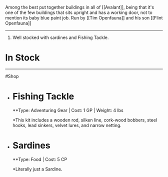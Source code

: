Among the best put together buildings in all of [[Avalant]], being that it's one of the few buildings that sits upright and has a working door, not to mention its baby blue paint job. 
Run by [[Tim Openfauna]] and his son [[Flint Openfauna]]

---
1. Well stocked with sardines and Fishing Tackle.

# In Stock 
---
#Shop 
- # Fishing Tackle
	**Type: Adventuring Gear | Cost: 1 GP | Weight: 4 lbs
	
	*This kit includes a wooden rod, silken line, cork-wood bobbers, steel hooks, lead sinkers, velvet lures, and narrow netting.

- # Sardines
	**Type: Food | Cost: 5 CP
	
	*Literally just a Sardine.